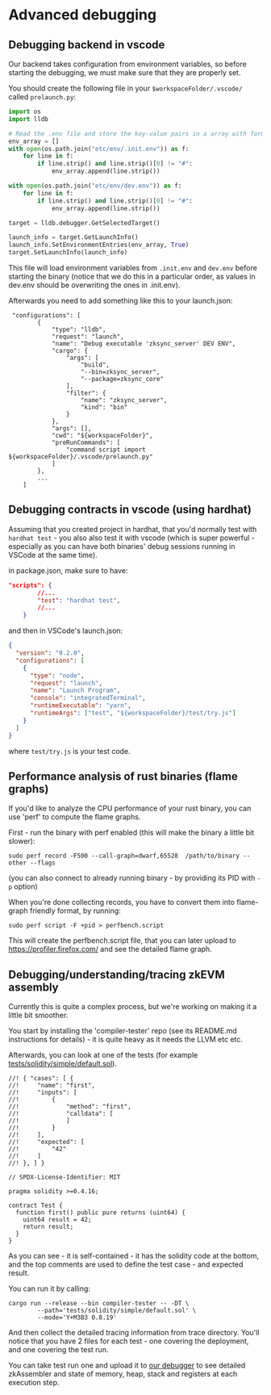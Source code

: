 # Advanced debugging

## Debugging backend in vscode

Our backend takes configuration from environment variables, so before starting the debugging, we must make sure that
they are properly set.

You should create the following file in your `$workspaceFolder/.vscode/` called `prelaunch.py`:

```python
import os
import lldb

# Read the .env file and store the key-value pairs in a array with format ["key=value"]
env_array = []
with open(os.path.join("etc/env/.init.env")) as f:
    for line in f:
        if line.strip() and line.strip()[0] != "#":
            env_array.append(line.strip())

with open(os.path.join("etc/env/dev.env")) as f:
    for line in f:
        if line.strip() and line.strip()[0] != "#":
            env_array.append(line.strip())

target = lldb.debugger.GetSelectedTarget()

launch_info = target.GetLaunchInfo()
launch_info.SetEnvironmentEntries(env_array, True)
target.SetLaunchInfo(launch_info)
```

This file will load environment variables from `.init.env` and `dev.env` before starting the binary (notice that we do
this in a particular order, as values in dev.env should be overwriting the ones in .init.env).

Afterwards you need to add something like this to your launch.json:

```
 "configurations": [
        {
            "type": "lldb",
            "request": "launch",
            "name": "Debug executable 'zksync_server' DEV ENV",
            "cargo": {
                "args": [
                    "build",
                    "--bin=zksync_server",
                    "--package=zksync_core"
                ],
                "filter": {
                    "name": "zksync_server",
                    "kind": "bin"
                }
            },
            "args": [],
            "cwd": "${workspaceFolder}",
            "preRunCommands": [
                "command script import ${workspaceFolder}/.vscode/prelaunch.py"
            ]
        },
        ...
    ]
```

## Debugging contracts in vscode (using hardhat)

Assuming that you created project in hardhat, that you'd normally test with `hardhat test` - you also also test it with
vscode (which is super powerful - especially as you can have both binaries' debug sessions running in VSCode at the same
time).

in package.json, make sure to have:

```json
"scripts": {
        //...
        "test": "hardhat test",
        //...
    }
```

and then in VSCode's launch.json:

```json
{
  "version": "0.2.0",
  "configurations": [
    {
      "type": "node",
      "request": "launch",
      "name": "Launch Program",
      "console": "integratedTerminal",
      "runtimeExecutable": "yarn",
      "runtimeArgs": ["test", "${workspaceFolder}/test/try.js"]
    }
  ]
}
```

where `test/try.js` is your test code.

## Performance analysis of rust binaries (flame graphs)

If you'd like to analyze the CPU performance of your rust binary, you can use 'perf' to compute the flame graphs.

First - run the binary with perf enabled (this will make the binary a little bit slower):

```
sudo perf record -F500 --call-graph=dwarf,65528  /path/to/binary --other --flags
```

(you can also connect to already running binary - by providing its PID with `-p` option)

When you're done collecting records, you have to convert them into flame-graph friendly format, by running:

```
sudo perf script -F +pid > perfbench.script
```

This will create the perfbench.script file, that you can later upload to <https://profiler.firefox.com/> and see the
detailed flame graph.

## Debugging/understanding/tracing zkEVM assembly

Currently this is quite a complex process, but we're working on making it a little bit smoother.

You start by installing the 'compiler-tester' repo (see its README.md instructions for details) - it is quite heavy as
it needs the LLVM etc etc.

Afterwards, you can look at one of the tests (for example
[tests/solidity/simple/default.sol](https://github.com/matter-labs/era-compiler-tests/blob/main/solidity/simple/default.sol)).

```solidity
//! { "cases": [ {
//!     "name": "first",
//!     "inputs": [
//!         {
//!             "method": "first",
//!             "calldata": [
//!             ]
//!         }
//!     ],
//!     "expected": [
//!         "42"
//!     ]
//! }, ] }

// SPDX-License-Identifier: MIT

pragma solidity >=0.4.16;

contract Test {
  function first() public pure returns (uint64) {
    uint64 result = 42;
    return result;
  }
}

```

As you can see - it is self-contained - it has the solidity code at the bottom, and the top comments are used to define
the test case - and expected result.

You can run it by calling:

```shell
cargo run --release --bin compiler-tester -- -DT \
        --path='tests/solidity/simple/default.sol' \
        --mode='Y+M3B3 0.8.19'
```

And then collect the detailed tracing information from trace directory. You'll notice that you have 2 files for each
test - one covering the deployment, and one covering the test run.

You can take test run one and upload it to [our debugger](https://explorer.zksync.io/tools/debugger) to see detailed
zkAssembler and state of memory, heap, stack and registers at each execution step.
